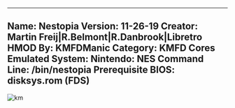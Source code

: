 -----------------------
Name: Nestopia
Version: 11-26-19
Creator: Martin Freij|R.Belmont|R.Danbrook|Libretro
HMOD By: KMFDManic
Category: KMFD Cores
Emulated System: Nintendo: NES
Command Line: /bin/nestopia
Prerequisite BIOS: disksys.rom (FDS)
-----------------------
![km](https://i.imgur.com/Tg3eTd2.png)
